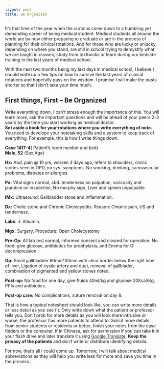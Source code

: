 ```yaml
---
layout: post
title: Be Organized
---
```

It&#8217;s that time of the year when the curtains come down to a humbling yet demanding career of being medical student. Medical students all around the world are by now either preparing to graduate or are in the process of planning for their clinical rotations. And for those who are lucky or unlucky, depending on where you stand, are still in school trying to demystify what we are taught in classes, study from textbooks or learn during our bedside training in the last years of medical school. 

With the next two months being my last days in medical school, I believe I should write up a few tips on how to survive the last years of clinical rotations and hopefully pass on the wisdom. I promise I will make the posts shorter so that I don&#8217;t take your time much. 

## First things, First &#8211; Be Organized 

Write everything down, I can&#8217;t stress enough the importance of this. You will learn more, ask the important questions and will be ahead of your peers 2-3 years by the time you start working as medical doctor.  
**Set aside a book for your rotations where you write everything of note.** You need to develope your notetaking skills and a system to keep track of everything. For example, this is how I write things down.

**Case 1417-4**( Patient&#8217;s room number and bed)  
**Male, 52** (Sex,Age)

**Hx:** Abd. pain @ 10 yrs, worsen 3 days ago, refers to shoulders, cholic stones seen in OPD, no sys. symptoms. No smoking, drinking, cariovascular problems, diabetes or allergies.

**Px:** Vital signs normal, abd. tenderness on palpation, varicosity and jaundice on inspection, No murphy sign, Liver and spleen unpalpable. 

**IMx:** Ultrasound: Gallbladder stone and inflammation.

**Dx:** Cholic stone and Chronic Cholecystitis. Reason: Chronic pain, US and tenderness.

**Labx:** &#8595; Albumin.

**Mgx:** Surgery. Procedure: Open Cholecystomy

**Pre-Op:** All lab test normal, informed consent and cleared for operation. No food; give glucose, antibiotics for prophylaxis, and Enema for GI decompression.

**Op:** Small gallbladder 60mm*30mm with clear border below the right lobe of liver, Ligation of cystic artery and duct, removal of gallblader, combination of pigmented and yellow stones noted.

**Post-op:** No food for one day, give fluids 40ml/kg and glucose 20Kcal/Kg, PPIs and antibiotics.

**Post-op care:** No complications, suture removal on day 8.

That is how a typical notesheet should look like, you can write more details or less detail as you see fit. Only write down what the patient or professor tells you, Don&#8217;t prob for more details as you will look more intrusive or worse, the professor has more patients to attend to. Solicit more details from senior students or residents or better, finish your notes from the case folders or the computer. If in Chinese, ask for permission if you can take it in your flash drive and later translate it using [Google Translate][1]. **Keep the privacy of the patients** and don&#8217;t write or distribute identifying details. 

For now, that&#8217;s all I could come up. Tomorrow, I will talk about medical abbreviations as they will help you write less for more and save you time in the process.

 [1]: http://translate.google.com
